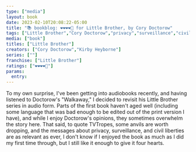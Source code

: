 ```yaml
---
type: ["media"]
layout: book
date: 2023-02-10T20:08:22-05:00
title: "📚 bookblog: ❤️❤️❤️❤️🖤 for Little Brother, by Cory Doctorow"
tags: ["Little Brother","Cory Doctorow","privacy","surveillance","civil liberties"]
media: ["book"]
titles: ["Little Brother"]
creators: ["Cory Doctorow","Kirby Heyborne"]
series: [""]
franchise: ["Little Brother"]
ratings: ["❤️❤️❤️❤️🖤"]
params:
  entry:
---
```

To my own surprise, I've been getting into audiobooks recently, and having listened to Doctorow's "Walkaway," I decided to revisit his Little Brother series in audio form. Parts of the first book haven't aged well (including some language that was bad enough to be edited out of the print version I have), and while I enjoy Doctorow's opinions, they sometimes overwhelm the story here. That said, to quote TVTropes, some anvils are worth dropping, and the messages about privacy, surveillance, and civil liberties are as relevant as ever, I don't know if I enjoyed the book as much as I did my first time through, but I still like it enough to give it four hearts.
